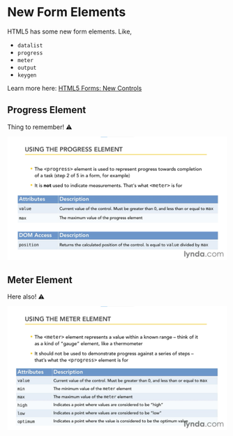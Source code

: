 # New Form Elements

HTML5 has some new form elements. Like,
- `datalist`
- `progress`
- `meter`
- `output`
- `keygen`

Learn more here: [HTML5 Forms: New Controls](https://www.sitepoint.com/html5-forms-new-controls/)

## Progress Element

Thing to remember! ⚠

![Using the progress element](img/progress_element.png)


## Meter Element

Here also! ⚠

![Using the meter element](img/meter_element.png)

